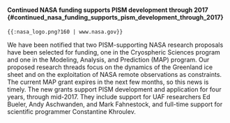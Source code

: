 #### Continued NASA funding supports PISM development through 2017 {#continued_nasa_funding_supports_pism_development_through_2017}

```{=mediawiki}
{{:nasa_logo.png?160 | www.nasa.gov}}
```
We have been notified that two PISM-supporting NASA research proposals
have been selected for funding, one in the Cryospheric Sciences program
and one in the Modeling, Analysis, and Prediction (MAP) program. Our
proposed research threads focus on the dynamics of the Greenland ice
sheet and on the exploitation of NASA remote observations as
constraints. The current MAP grant expires in the next few months, so
this news is timely. The new grants support PISM development and
application for four years, through mid-2017. They include support for
UAF researchers Ed Bueler, Andy Aschwanden, and Mark Fahnestock, and
full-time support for scientific programmer Constantine Khroulev.
